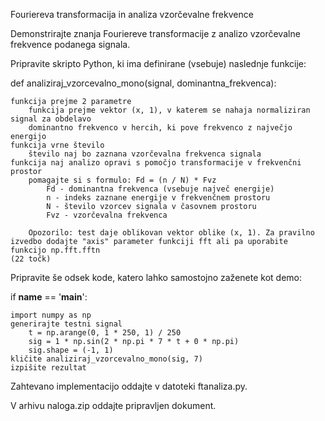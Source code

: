 Fouriereva transformacija in analiza vzorčevalne frekvence

Demonstrirajte znanja Fouriereve transformacije z analizo vzorčevalne frekvence podanega signala.

Pripravite skripto Python, ki ima definirane (vsebuje) naslednje funkcije:

def analiziraj_vzorcevalno_mono(signal, dominantna_frekvenca):

    funkcija prejme 2 parametre
        funkcija prejme vektor (x, 1), v katerem se nahaja normaliziran signal za obdelavo
        dominantno frekvenco v hercih, ki pove frekvenco z največjo energijo
    funkcija vrne število
        število naj bo zaznana vzorčevalna frekvenca signala
    funkcija naj analizo opravi s pomočjo transformacije v frekvenčni prostor
        pomagajte si s formulo: Fd = (n / N) * Fvz
            Fd - dominantna frekvenca (vsebuje največ energije)
            n - indeks zaznane energije v frekvenčnem prostoru
            N - število vzorcev signala v časovnem prostoru
            Fvz - vzorčevalna frekvenca

        Opozorilo: test daje oblikovan vektor oblike (x, 1). Za pravilno izvedbo dodajte "axis" parameter funkciji fft ali pa uporabite funkcijo np.fft.fftn
    (22 točk)

Pripravite še odsek kode, katero lahko samostojno zaženete kot demo:

if __name__ == '__main__':

    import numpy as np
    generirajte testni signal
        t = np.arange(0, 1 * 250, 1) / 250
        sig = 1 * np.sin(2 * np.pi * 7 * t + 0 * np.pi)
        sig.shape = (-1, 1)
    kličite analiziraj_vzorcevalno_mono(sig, 7)
    izpišite rezultat

 

Zahtevano implementacijo oddajte v datoteki ftanaliza.py.

V arhivu naloga.zip oddajte pripravljen dokument.